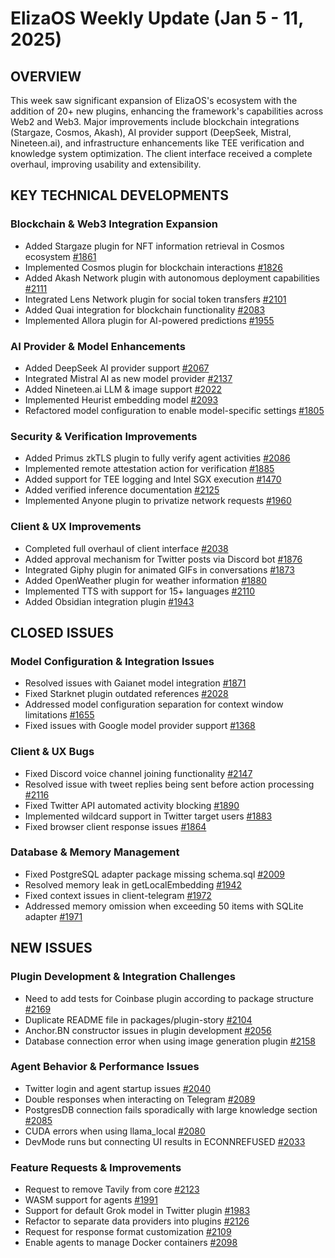 # ElizaOS Weekly Update (Jan 5 - 11, 2025)

## OVERVIEW
This week saw significant expansion of ElizaOS's ecosystem with the addition of 20+ new plugins, enhancing the framework's capabilities across Web2 and Web3. Major improvements include blockchain integrations (Stargaze, Cosmos, Akash), AI provider support (DeepSeek, Mistral, Nineteen.ai), and infrastructure enhancements like TEE verification and knowledge system optimization. The client interface received a complete overhaul, improving usability and extensibility.

## KEY TECHNICAL DEVELOPMENTS

### Blockchain & Web3 Integration Expansion
- Added Stargaze plugin for NFT information retrieval in Cosmos ecosystem [#1861](https://github.com/elizaos/eliza/pull/1861)
- Implemented Cosmos plugin for blockchain interactions [#1826](https://github.com/elizaos/eliza/pull/1826)
- Added Akash Network plugin with autonomous deployment capabilities [#2111](https://github.com/elizaos/eliza/pull/2111)
- Integrated Lens Network plugin for social token transfers [#2101](https://github.com/elizaos/eliza/pull/2101)
- Added Quai integration for blockchain functionality [#2083](https://github.com/elizaos/eliza/pull/2083)
- Implemented Allora plugin for AI-powered predictions [#1955](https://github.com/elizaos/eliza/pull/1955)

### AI Provider & Model Enhancements
- Added DeepSeek AI provider support [#2067](https://github.com/elizaos/eliza/pull/2067)
- Integrated Mistral AI as new model provider [#2137](https://github.com/elizaos/eliza/pull/2137)
- Added Nineteen.ai LLM & image support [#2022](https://github.com/elizaos/eliza/pull/2022)
- Implemented Heurist embedding model [#2093](https://github.com/elizaos/eliza/pull/2093)
- Refactored model configuration to enable model-specific settings [#1805](https://github.com/elizaos/eliza/pull/1805)

### Security & Verification Improvements
- Added Primus zkTLS plugin to fully verify agent activities [#2086](https://github.com/elizaos/eliza/pull/2086)
- Implemented remote attestation action for verification [#1885](https://github.com/elizaos/eliza/pull/1885)
- Added support for TEE logging and Intel SGX execution [#1470](https://github.com/elizaos/eliza/pull/1470)
- Added verified inference documentation [#2125](https://github.com/elizaos/eliza/pull/2125)
- Implemented Anyone plugin to privatize network requests [#1960](https://github.com/elizaos/eliza/pull/1960)

### Client & UX Improvements
- Completed full overhaul of client interface [#2038](https://github.com/elizaos/eliza/pull/2038)
- Added approval mechanism for Twitter posts via Discord bot [#1876](https://github.com/elizaos/eliza/pull/1876)
- Integrated Giphy plugin for animated GIFs in conversations [#1873](https://github.com/elizaos/eliza/pull/1873)
- Added OpenWeather plugin for weather information [#1880](https://github.com/elizaos/eliza/pull/1880)
- Implemented TTS with support for 15+ languages [#2110](https://github.com/elizaos/eliza/pull/2110)
- Added Obsidian integration plugin [#1943](https://github.com/elizaos/eliza/pull/1943)

## CLOSED ISSUES

### Model Configuration & Integration Issues
- Resolved issues with Gaianet model integration [#1871](https://github.com/elizaos/eliza/issues/1871)
- Fixed Starknet plugin outdated references [#2028](https://github.com/elizaos/eliza/issues/2028)
- Addressed model configuration separation for context window limitations [#1655](https://github.com/elizaos/eliza/issues/1655)
- Fixed issues with Google model provider support [#1368](https://github.com/elizaos/eliza/issues/1368)

### Client & UX Bugs
- Fixed Discord voice channel joining functionality [#2147](https://github.com/elizaos/eliza/issues/2147)
- Resolved issue with tweet replies being sent before action processing [#2116](https://github.com/elizaos/eliza/issues/2116)
- Fixed Twitter API automated activity blocking [#1890](https://github.com/elizaos/eliza/issues/1890)
- Implemented wildcard support in Twitter target users [#1883](https://github.com/elizaos/eliza/issues/1883)
- Fixed browser client response issues [#1864](https://github.com/elizaos/eliza/issues/1864)

### Database & Memory Management
- Fixed PostgreSQL adapter package missing schema.sql [#2009](https://github.com/elizaos/eliza/issues/2009)
- Resolved memory leak in getLocalEmbedding [#1942](https://github.com/elizaos/eliza/issues/1942)
- Fixed context issues in client-telegram [#1972](https://github.com/elizaos/eliza/issues/1972)
- Addressed memory omission when exceeding 50 items with SQLite adapter [#1971](https://github.com/elizaos/eliza/issues/1971)

## NEW ISSUES

### Plugin Development & Integration Challenges
- Need to add tests for Coinbase plugin according to package structure [#2169](https://github.com/elizaos/eliza/issues/2169)
- Duplicate README file in packages/plugin-story [#2104](https://github.com/elizaos/eliza/issues/2104)
- Anchor.BN constructor issues in plugin development [#2056](https://github.com/elizaos/eliza/issues/2056)
- Database connection error when using image generation plugin [#2158](https://github.com/elizaos/eliza/issues/2158)

### Agent Behavior & Performance Issues
- Twitter login and agent startup issues [#2040](https://github.com/elizaos/eliza/issues/2040)
- Double responses when interacting on Telegram [#2089](https://github.com/elizaos/eliza/issues/2089)
- PostgresDB connection fails sporadically with large knowledge section [#2085](https://github.com/elizaos/eliza/issues/2085)
- CUDA errors when using llama_local [#2080](https://github.com/elizaos/eliza/issues/2080)
- DevMode runs but connecting UI results in ECONNREFUSED [#2033](https://github.com/elizaos/eliza/issues/2033)

### Feature Requests & Improvements
- Request to remove Tavily from core [#2123](https://github.com/elizaos/eliza/issues/2123)
- WASM support for agents [#1991](https://github.com/elizaos/eliza/issues/1991)
- Support for default Grok model in Twitter plugin [#1983](https://github.com/elizaos/eliza/issues/1983)
- Refactor to separate data providers into plugins [#2126](https://github.com/elizaos/eliza/issues/2126)
- Request for response format customization [#2109](https://github.com/elizaos/eliza/issues/2109)
- Enable agents to manage Docker containers [#2098](https://github.com/elizaos/eliza/issues/2098)